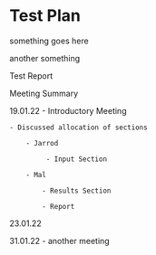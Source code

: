 # Test Plan
something goes here

another something

Test Report

Meeting Summary

19.01.22 - Introductory Meeting

    - Discussed allocation of sections

        - Jarrod

             - Input Section

        - Mal

            - Results Section
            
            - Report
23.01.22

31.01.22 - another meeting

